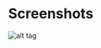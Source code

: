 
# Screenshots

![alt tag](https://github.com/MitchellHansen/mandlebrot/blob/master/assets/screenshot.PNG)
